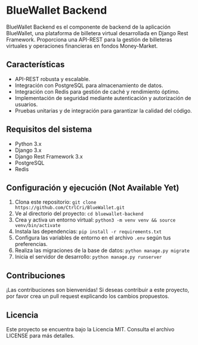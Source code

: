 # BlueWallet Backend

BlueWallet Backend es el componente de backend de la aplicación BlueWallet, una plataforma de billetera virtual desarrollada en Django Rest Framework. Proporciona una API-REST para la gestión de billeteras virtuales y operaciones financieras en fondos Money-Market.

## Características

- API-REST robusta y escalable.
- Integración con PostgreSQL para almacenamiento de datos.
- Integración con Redis para gestión de caché y rendimiento óptimo.
- Implementación de seguridad mediante autenticación y autorización de usuarios.
- Pruebas unitarias y de integración para garantizar la calidad del código.

## Requisitos del sistema

- Python 3.x
- Django 3.x
- Django Rest Framework 3.x
- PostgreSQL
- Redis

## Configuración y ejecución (Not Available Yet)

1. Clona este repositorio: `git clone https://github.com/CtrlCri/BlueWallet.git`
2. Ve al directorio del proyecto: `cd bluewallet-backend`
3. Crea y activa un entorno virtual: `python3 -m venv venv && source venv/bin/activate`
4. Instala las dependencias: `pip install -r requirements.txt`
5. Configura las variables de entorno en el archivo `.env` según tus preferencias.
6. Realiza las migraciones de la base de datos: `python manage.py migrate`
7. Inicia el servidor de desarrollo: `python manage.py runserver`

## Contribuciones

¡Las contribuciones son bienvenidas! Si deseas contribuir a este proyecto, por favor crea un pull request explicando los cambios propuestos.

## Licencia

Este proyecto se encuentra bajo la Licencia MIT. Consulta el archivo LICENSE para más detalles.
